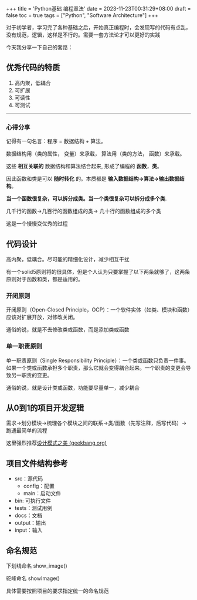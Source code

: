 +++
title = 'Python基础 编程章法'
date = 2023-11-23T00:31:29+08:00
draft = false
toc = true
tags = ["Python", "Software Architecture"]
+++


对于初学者，学习完了各种基础之后，开始真正编程时，会发现写的代码有点乱，没有规范，逻辑，这样是不行的。需要一套方法论才可以更好的实践

今天我分享一下自己的套路：

## 优秀代码的特质

1. 高内聚，低耦合
2. 可扩展
3. 可读性
4. 可测试

---

### 心得分享

记得有一句名言：程序 = 数据结构 + 算法。

数据结构用（类的属性， 变量）来承载， 算法用（类的方法， 函数）来承载。

这些 __相互关联的__ 数据结构和算法结合起来, 形成了编程的 __函数__，__类__。

因此函数和类是可以 __随时转化__ 的。本质都是 __输入数据结构->算法->输出数据结构__。

__当一个函数很复杂，可以拆分成类。当一个类很复杂可以拆分成多个类__.

几千行的函数->几百行的函数组成的类-> 几十行的函数组成的多个类

这是一个慢慢变优秀的过程

## 代码设计

高内聚，低耦合。尽可能的精细化设计，减少相互干扰

有一个solid5原则将的很具体，但是个人认为只要掌握了以下两条就够了，这两条原则对于函数和类，都是适用的。

### 开闭原则

开闭原则（Open-Closed Principle，OCP）：一个软件实体（如类、模块和函数）应该对扩展开放，对修改关闭。

通俗的说，就是不去修改类或函数，而是添加类或函数

### 单一职责原则

单一职责原则（Single Responsibility Principle）：一个类或函数只负责一件事。如果一个类或函数承担多个职责，那么它就会变得耦合起来。一个职责的变更会导致另一职责的变更。

通俗的说，就是设计类或函数，功能要尽量单一，减少耦合

## 从0到1的项目开发逻辑

需求->划分模块->梳理各个模块之间的联系->类/函数（先写注释，后写代码）->跑通最简单的流程

这里强烈推荐[设计模式之美 (geekbang.org)](https://time.geekbang.org/column/intro/100039001?tab=catalog)

## 项目文件结构参考

- src：源代码
  - config：配置
  - main：启动文件
- bin: 可执行文件
- tests：测试用例
- docs：文档
- output：输出
- input：输入


## 命名规范

下划线命名 show_image()

驼峰命名 showImage()

具体需要按照项目的要求指定统一的命名规范
